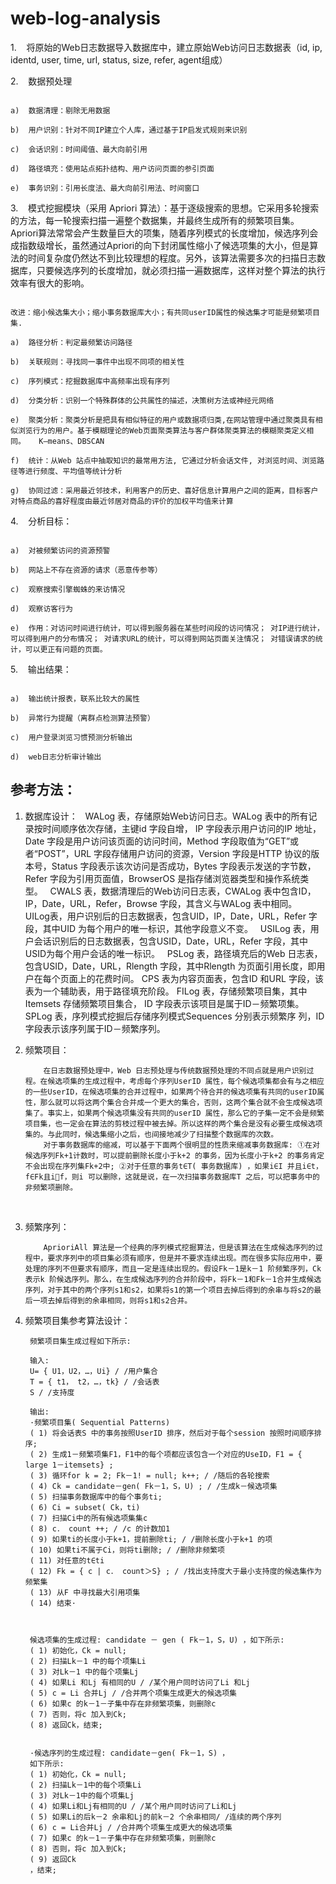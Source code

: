 # web-log-analysis

1.    将原始的Web日志数据导入数据库中，建立原始Web访问日志数据表（id, ip, identd, user, time, url, status, size, refer, agent组成）

2.    数据预处理

                                                                                a)  数据清理：剔除无用数据
                                                                                b)  用户识别：针对不同IP建立个人库，通过基于IP启发式规则来识别
                                                                                c)  会话识别：时间阈值、最大向前引用
                                                                                d)  路径填充：使用站点拓扑结构、用户访问页面的参引页面
                                                                                e)  事务识别：引用长度法、最大向前引用法、时间窗口

3.    模式挖掘模块（采用 Apriori 算法）：基于逐级搜索的思想。它采用多轮搜索的方法，每一轮搜索扫描一遍整个数据集，并最终生成所有的频繁项目集。Apriori算法常常会产生数量巨大的项集，随着序列模式的长度增加，候选序列会成指数级增长，虽然通过Apriori的向下封闭属性缩小了候选项集的大小，但是算法的时间复杂度仍然达不到比较理想的程度。另外，该算法需要多次的扫描日志数据库，只要候选序列的长度增加，就必须扫描一遍数据库，这样对整个算法的执行效率有很大的影响。
                                                               ​

                                                                                改进：缩小候选集大小；缩小事务数据库大小；有共同userID属性的候选集才可能是频繁项目集.
                                                                                a)  路径分析：判定最频繁访问路径
                                                                                b)  关联规则：寻找同一事件中出现不同项的相关性
                                                                                c)  序列模式：挖掘数据库中高频率出现有序列
                                                                                d)  分类分析：识别一个特殊群体的公共属性的描述，决策树方法或神经元网络
                                                                                e)  聚类分析：聚类分析是把具有相似特征的用户或数据项归类,在网站管理中通过聚类具有相似浏览行为的用户。基于模糊理论的Web页面聚类算法与客户群体聚类算法的模糊聚类定义相同。   K—means、DBSCAN
                                                                                f)  统计：从Web 站点中抽取知识的最常用方法, 它通过分析会话文件, 对浏览时间、浏览路径等进行频度、平均值等统计分析
                                                                                g)  协同过滤：采用最近邻技术，利用客户的历史、喜好信息计算用户之间的距离，目标客户对特点商品的喜好程度由最近邻居对商品的评价的加权平均值来计算

4.    分析目标：

                                                                                a)  对被频繁访问的资源预警
                                                                                b)  网站上不存在资源的请求（恶意传参等）
                                                                                c)  观察搜索引擎蜘蛛的来访情况
                                                                                d)  观察访客行为
                                                                                e)  作用：对访问时间进行统计，可以得到服务器在某些时间段的访问情况； 对IP进行统计，可以得到用户的分布情况； 对请求URL的统计，可以得到网站页面关注情况； 对错误请求的统计，可以更正有问题的页面。

5.    输出结果：

                                                                                a)  输出统计报表，联系比较大的属性
                                                                                b)  异常行为提醒（离群点检测算法预警）
                                                                                c)  用户登录浏览习惯预测分析输出
                                                                                d)  web日志分析审计输出







## **参考方法：**

1. 数据库设计：
            WALog 表，存储原始Web访问日志。WALog 表中的所有记录按时间顺序依次存储，主键id 字段自增， IP 字段表示用户访问的IP 地址，Date 字段是用户访问该页面的访问时间，Method 字段取值为“GET”或者“POST”，URL 字段存储用户访问的资源，Version 字段是HTTP 协议的版本号，Status 字段表示该次访问是否成功，Bytes 字段表示发送的字节数，Refer 字段为引用页面值，BrowserOS 是指存储浏览器类型和操作系统类型。 
            CWALS 表，数据清理后的Web访问日志表，CWALog 表中包含ID， IP，Date，URL，Refer，Browse 字段，其含义与WALog 表中相同。 
            UILog表，用户识别后的日志数据表，包含UID，IP，Date，URL，Refer 字段，其中UID 为每个用户的唯一标识，其他字段意义不变。 
            USILog 表，用户会话识别后的日志数据表，包含USID，Date，URL，Refer 字段，其中USID为每个用户会话的唯一标识。 
            PSLog 表，路径填充后的Web 日志表，包含USID，Date，URL，Rlength 字段，其中Rlength 为页面引用长度，即用户在每个页面上的花费时间。
            CPS 表为内容页面表，包含ID 和URL 字段，该表为一个辅助表，用于路径填充阶段。 
            FILog 表，存储频繁项目集，其中Itemsets 存储频繁项目集合， ID 字段表示该项目是属于ID－频繁项集。
            SPLog 表，序列模式挖掘后存储序列模式Sequences 分别表示频繁序 列，ID 字段表示该序列属于ID－频繁序列。

2. 频繁项目：

           在日志数据预处理中，Web 日志预处理与传统数据预处理的不同点就是用户识别过程。在候选项集的生成过程中，考虑每个序列UserID 属性，每个候选项集都会有与之相应的一些UserID，在候选项集的合并过程中，如果两个待合并的候选项集有共同的userID属性，那么就可以将这两个集合合并成一个更大的集合，否则，这两个集合就不会生成候选项集了。事实上，如果两个候选项集没有共同的userID 属性，那么它的子集一定不会是频繁项目集，也一定会在算法的剪枝过程中被去掉。所以这样的两个集合是没有必要生成候选项集的。与此同时，候选集缩小之后，也间接地减少了扫描整个数据库的次数。
           对于事务数据库的缩减，可以基于下面两个很明显的性质来缩减事务数据库: ①在对候选序列Fk+1计数时，可以提前删除长度小于k+2 的事务，因为长度小于k+2 的事务肯定不会出现在序列集Fk+2中; ②对于任意的事务t∈T( 事务数据库) ，如果i∈I 并且i∈t，f∈Fk且if，则i 可以删除，这就是说，在一次扫描事务数据库T 之后，可以把事务中的非频繁项删除。

   ​

3. 频繁序列：

           AprioriAll 算法是一个经典的序列模式挖掘算法，但是该算法在生成候选序列的过程中，要求序列中的项目集必须有顺序，但是并不要求连续出现。而在很多实际应用中，要处理的序列不但要求有顺序，而且一定是连续出现的。假设Fk－1是k－1 阶频繁序列，Ck表示k 阶候选序列。那么，在生成候选序列的合并阶段中，将Fk－1和Fk－1合并生成候选序列，对于其中的两个序列s1和s2，如果将s1的第一个项目去掉后得到的余串与将s2的最后一项去掉后得到的余串相同，则将s1和s2合并。

4. 频繁项目集参考算法设计：

        频繁项目集生成过程如下所示:

        输入:
        U= { U1，U2，…，Ui} / /用户集合
        T = { t1， t2，…，tk} / /会话表
        S / /支持度
        
        输出:
        ·频繁项目集( Sequential Patterns)
        ( 1) 将会话表S 中的事务按照UserID 排序，然后对于每个session 按照时间顺序排序;
        ( 2) 生成1－频繁项集F1，F1中的每个项都应该包含一个对应的UseID，F1 = { large 1－itemsets} ;
        ( 3) 循环for k = 2; Fk－1! = null; k++; / /随后的各轮搜索
        ( 4) Ck = candidate－gen( Fk－1，S，U) ; / /生成k－候选项集
        ( 5) 扫描事务数据库中的每个事务ti;
        ( 6) Ci = subset( Ck，ti)
        ( 7) 扫描Ci中的所有候选项集集c
        ( 8) c． count ++; / /c 的计数加1
        ( 9) 如果ti的长度小于k+1，提前删除ti; / /删除长度小于k+1 的项
        ( 10) 如果ti不属于Ci，则将ti删除; / /删除非频繁项
        ( 11) 对任意的t∈ti
        ( 12) Fk = { c | c． count＞S} ; / /找出支持度大于最小支持度的候选集作为频繁集
        ( 13) 从F 中寻找最大引用项集
        ( 14) 结束·



        候选项集的生成过程: candidate － gen ( Fk－1，S，U) ，如下所示:
        ( 1) 初始化，Ck = null;
        ( 2) 扫描Lk－1 中的每个项集Li
        ( 3) 对Lk－1 中的每个项集Lj
        ( 4) 如果Li 和Lj 有相同的U / /某个用户同时访问了Li 和Lj
        ( 5) c = Li 合并Lj / /合并两个项集生成更大的候选项集
        ( 6) 如果c 的k－1－子集中存在非频繁项集，则删除c
        ( 7) 否则，将c 加入到Ck;
        ( 8) 返回Ck，结束;


        ·候选序列的生成过程: candidate－gen( Fk－1，S) ，
        如下所示:
        ( 1) 初始化，Ck = null;
        ( 2) 扫描Lk－1中的每个项集Li
        ( 3) 对Lk－1中的每个项集Lj
        ( 4) 如果Li和Lj有相同的U / /某个用户同时访问了Li和Lj
        ( 5) 如果Li的后k－2 余串和Lj的前k－2 个余串相同/ /连续的两个序列
        ( 6) c = Li合并Lj / /合并两个项集生成更大的候选项集
        ( 7) 如果c 的k－1－子集中存在非频繁项集，则删除c
        ( 8) 否则，将c 加入到Ck;
        ( 9) 返回Ck
        ，结束;


